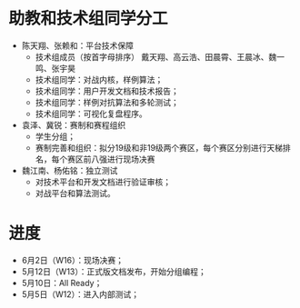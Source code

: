 # 助教和技术组同学分工
- 陈天翔、张赖和：平台技术保障
  - 技术组成员（按首字母排序） 戴天翔、高云浩、田晨霄、王晨冰、魏一鸣、张宇昊
  - 技术组同学：对战内核，样例算法；
  - 技术组同学：用户开发文档和技术报告；
  - 技术组同学：样例对抗算法和多轮测试；
  - 技术组同学：可视化复盘程序。
- 袁泽、冀锐：赛制和赛程组织
  - 学生分组；
  - 赛制完善和组织：拟分19级和非19级两个赛区，每个赛区分别进行天梯排名，每个赛区前八强进行现场决赛
- 魏江南、杨佑铭：独立测试
  - 对技术平台和开发文档进行验证审核；
  - 对战平台和算法测试。

# 进度
- 6月2日（W16）：现场决赛；
- 5月12日（W13）：正式版文档发布，开始分组编程；
- 5月10日：All Ready；
- 5月5日（W12）：进入内部测试；
